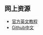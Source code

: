 ## 网上资源

- [官方英文教程](https://blog.csdn.net/hpuhjl/article/details/88189580)
- [Github中文](https://github.com/HLearning/OpenCV-Python-Tutorials)